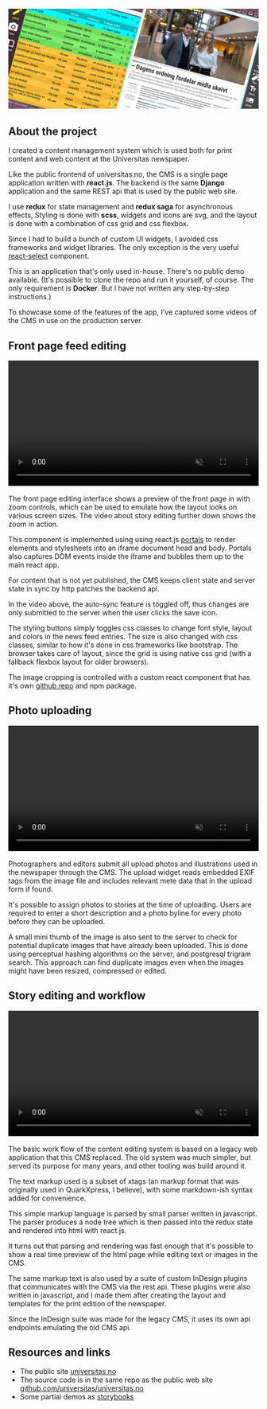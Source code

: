 ![image](./index.jpg)

## About the project

I created a content management system which is used both for print content and
web content at the Universitas newspaper.

Like the public frontend of universitas.no, the CMS is a single page application
written with **react.js**. The backend is the same **Django** application and the same
REST api that is used by the public web site.

I use **redux** for state management and **redux saga** for asynchronous effects,
Styling is done with **scss**, widgets and icons are svg, and the layout is done
with a combination of css grid and css flexbox.

Since I had to build a bunch of custom UI widgets, I avoided css frameworks and
widget libraries. The only exception is the very useful [react-select]
component.

This is an application that's only used in-house. There's no public demo
available. (It's possible to clone the repo and run it yourself, of course. The
only requirement is **Docker**. But I have not written any step-by-step
instructions.)

To showcase some of the features of the app, I've captured some videos of the
CMS in use on the production server.

## Front page feed editing

<video autoplay muted loop style="width: 100%" >
  <source src="edit-frontpage.webm" type="video/webm">
  <source src="edit-frontpage.mp4" type="video/mp4">
  Sorry, your browser doesn't support embedded videos.
</video>

The front page editing interface shows a preview of the front page in with zoom
controls, which can be used to emulate how the layout looks on various screen
sizes. The video about story editing further down shows the zoom in action.

This component is implemented using using react.js [portals] to render
elements and stylesheets into an iframe document head and body. Portals also
captures DOM events inside the iframe and bubbles them up to the main react app.

For content that is not yet published, the CMS keeps client state and server
state in sync by http patches the backend api.

In the video above, the auto-sync feature is toggled off, thus changes are only
submitted to the server when the user clicks the save icon.

The styling buttons simply toggles css classes to change font style, layout and
colors in the news feed entries. The size is also changed with css classes,
similar to how it's done in css frameworks like bootstrap. The browser takes
care of layout, since the grid is using native css grid (with a fallback flexbox
layout for older browsers).

The image cropping is controlled with a custom react component that has it's own
[github repo][photocrop] and npm package.

## Photo uploading

<video autoplay muted loop style="width: 100%" >
  <source src="upload-photo.webm" type="video/webm">
  <source src="upload-photo.mp4" type="video/mp4">
  Sorry, your browser doesn't support embedded videos.
</video>

Photographers and editors submit all upload photos and illustrations used in the
newspaper through the CMS. The upload widget reads embedded EXIF tags from the
image file and includes relevant mete data that in the upload form if found.

It's possible to assign photos to stories at the time of uploading. Users are
required to enter a short description and a photo byline for every photo before
they can be uploaded.

A small mini thumb of the image is also sent to the server to check for
potential duplicate images that have already been uploaded. This is done using
perceptual hashing algorithms on the server, and postgresql trigram search. This
approach can find duplicate images even when the images might have been resized,
compressed or edited.

## Story editing and workflow

<video autoplay muted loop style="width: 100%" >
  <source src="prodsys-story.webm" type="video/webm">
  <source src="prodsys-story.mp4" type="video/mp4">
  Sorry, your browser doesn't support embedded videos.
</video>

The basic work flow of the content editing system is based on a legacy web
application that this CMS replaced. The old system was much simpler, but served
its purpose for many years, and other tooling was build around it.

The text markup used is a subset of xtags (an markup format that was originally
used in QuarkXpress, I believe), with some markdown-ish syntax added for
convenience.

This simple markup language is parsed by small parser written in javascript.
The parser produces a node tree which is then passed into the redux state and
rendered into html with react.js.

It turns out that parsing and rendering was fast enough that it's possible to
show a real time preview of the html page while editing text or images in the
CMS.

The same markup text is also used by a suite of custom InDesign plugins that
communicates with the CMS via the rest api. These plugins were also written in
javascript, and I made them after creating the layout and templates for the
print edition of the newspaper.

Since the InDesign suite was made for the legacy CMS, it uses its own api
endpoints emulating the old CMS api.

## Resources and links

- The public site [universitas.no][universitas.no]
- The source code is in the same repo as the public web site
  [github.com/universitas/universitas.no][source]
- Some partial demos as [storybooks]

[universitas.no]: https://universitas.no/
[source]: https://github.com/universitas/universitas.no
[storybooks]: https://universitas.github.io/universitas.no/
[react-select]: https://github.com/JedWatson/react-select
[photocrop]: https://github.com/haakenlid/photocrop
[portals]: https://reactjs.org/docs/portals.html
[drf]: https://www.django-rest-framework.org/

<!-- vim: set ft=markdown spl=en spell :-->
